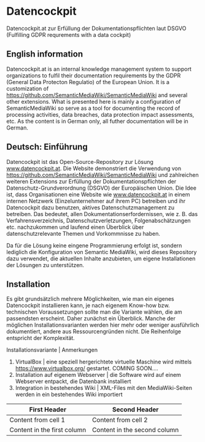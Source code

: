 # Datencockpit
Datencockpit.at zur Erfüllung der Dokumentationspflichten laut DSGVO (Fulfilling GDPR requrements with a data cockpit)

## English information
Datencockpit.at is an internal knowledge management system to support organizations to fulfil their documentation requirements by the GDPR (General Data Protecton Regulatio) of the European Union. It is a customization of https://github.com/SemanticMediaWiki/SemanticMediaWiki and several other extensions. What is presented here is mainly a configuration of SemanticMediaWiki so serve as a tool for documenting the record of processing activities, data breaches, data  protection impact assessments, etc. As the content is in German only, all futher documentation will be in German. 

## Deutsch: Einführung
Datencockpit ist das Open-Source-Repository zur Lösung www.datencockpit.at. Die Website demonstriert die Verwendung von https://github.com/SemanticMediaWiki/SemanticMediaWiki und zahlreichen weiteren Extensions zur Erfüllung der Dokumentationspflichten der Datenschutz-Grundverordnung (DSGVO) der Europäischen Union. Die Idee ist, dass Organisationen eine Website wie www.datencockpit.at in einem internen Netzwerk (Einzelunternehmer auf ihrem PC) betreiben und ihr Datencockpit dazu benutzen, aktives Datenschutzmanagement zu betreiben. Das bedeutet, allen Dokumentationserfordernissen, wie z. B. das Verfahrensverzeichnis, Datenschutzverletzungen, Folgenabschätzungen etc. nachzukommen und laufend einen Überblick über datenschutzrelevante Themen und Vorkommnisse zu haben. 

Da für die Lösung keine eingene Programmierung erfolgt ist, sondern lediglich die Konfiguration von Semantic MediaWiki, wird dieses Repository dazu verwendet, die aktuellen Inhalte anzubieten, um eigene Installationen der Lösungen zu unterstützen.

## Installation
Es gibt grundsätzlich mehrere Möglichkeiten, wie man ein eigenes Datencockpit installieren kann, je nach eigenem Know-how bzw. technischen Voraussetzungen sollte man die Variante wählen, die am passendsten erscheint. Daher zunächst ein Überblick. Manche der möglichen Installationsvarianten werden hier mehr oder weniger ausführlich dokumentiert, andere aus Ressourcengründen nicht. Die Reihenfolge entspricht der Komplexität.

Installationsvariante | Anmerkungen
1. VirtualBox | eine speziell hergerichtete virtuelle Maschine wird mittels https://www.virtualbox.org/ gestartet. COMING SOON....
2. Installation auf eigenem Webserver | die Software wird auf einem Webserver entpackt, die Datenbank installiert
3. Integration in bestehendes Wiki | XML-Files mit den MediaWiki-Seiten werden in ein bestehendes Wiki importiert

First Header | Second Header
------------ | -------------
Content from cell 1 | Content from cell 2
Content in the first column | Content in the second column
